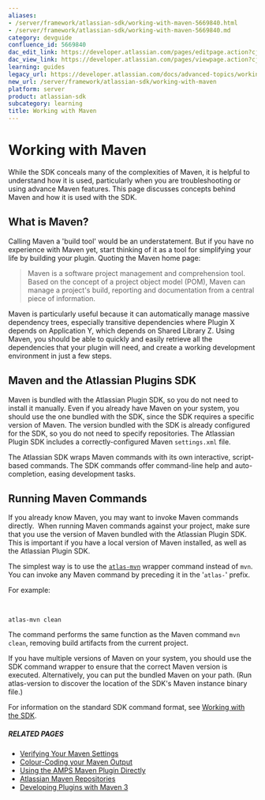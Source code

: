 ```yaml
---
aliases:
- /server/framework/atlassian-sdk/working-with-maven-5669840.html
- /server/framework/atlassian-sdk/working-with-maven-5669840.md
category: devguide
confluence_id: 5669840
dac_edit_link: https://developer.atlassian.com/pages/editpage.action?cjm=wozere&pageId=5669840
dac_view_link: https://developer.atlassian.com/pages/viewpage.action?cjm=wozere&pageId=5669840
learning: guides
legacy_url: https://developer.atlassian.com/docs/advanced-topics/working-with-maven
new_url: /server/framework/atlassian-sdk/working-with-maven
platform: server
product: atlassian-sdk
subcategory: learning
title: Working with Maven
---
```

# Working with Maven

While the SDK conceals many of the complexities of Maven, it is helpful to understand how it is used, particularly when you are troubleshooting or using advance Maven features. This page discusses concepts behind Maven and how it is used with the SDK.

## What is Maven?

Calling Maven a 'build tool' would be an understatement. But if you have no experience with Maven yet, start thinking of it as a tool for simplifying your life by building your plugin. Quoting the Maven home page:

> Maven is a software project management and comprehension tool. Based on the concept of a project object model (POM), Maven can manage a project's build, reporting and documentation from a central piece of information.

Maven is particularly useful because it can automatically manage massive dependency trees, especially transitive dependencies where Plugin X depends on Application Y, which depends on Shared Library Z. Using Maven, you should be able to quickly and easily retrieve all the dependencies that your plugin will need, and create a working development environment in just a few steps.

## Maven and the Atlassian Plugins SDK 

Maven is bundled with the Atlassian Plugin SDK, so you do not need to install it manually. Even if you already have Maven on your system, you should use the one bundled with the SDK, since the SDK requires a specific version of Maven. The version bundled with the SDK is already configured for the SDK, so you do not need to specify repositories. The Atlassian Plugin SDK includes a correctly-configured Maven `settings.xml` file.

The Atlassian SDK wraps Maven commands with its own interactive, script-based commands. The SDK commands offer command-line help and auto-completion, easing development tasks. 

## Running Maven Commands

If you already know Maven, you may want to invoke Maven commands directly.  When running Maven commands against your project, make sure that you use the version of Maven bundled with the Atlassian Plugin SDK. This is important if you have a local version of Maven installed, as well as the Atlassian Plugin SDK.

The simplest way is to use the [`atlas-mvn`](https://developer.atlassian.com/display/DOCS/atlas-mvn) wrapper command instead of `mvn`. You can invoke any Maven command by preceding it in the '`atlas-`' prefix.

For example:

 

    atlas-mvn clean

The command performs the same function as the Maven command `mvn clean`, removing build artifacts from the current project.

If you have multiple versions of Maven on your system, you should use the SDK command wrapper to ensure that the correct Maven version is executed. Alternatively, you can put the bundled Maven on your path. (Run atlas-version to discover the location of the SDK's Maven instance binary file.)

For information on the standard SDK command format, see [Working with the SDK](/server/framework/atlassian-sdk/working-with-the-sdk).

##### RELATED PAGES

-   [Verifying Your Maven Settings](/server/framework/atlassian-sdk/verifying-your-maven-settings-2818643.html)
-   [Colour-Coding your Maven Output](/server/framework/atlassian-sdk/colour-coding-your-maven-output-2818644.html)
-   [Using the AMPS Maven Plugin Directly](/server/framework/atlassian-sdk/using-the-amps-maven-plugin-directly-2818721.html)
-   [Atlassian Maven Repositories](/server/framework/atlassian-sdk/atlassian-maven-repositories-2818705.html)
-   [Developing Plugins with Maven 3](/server/framework/atlassian-sdk/developing-plugins-with-maven-3-18252744.html)














































































